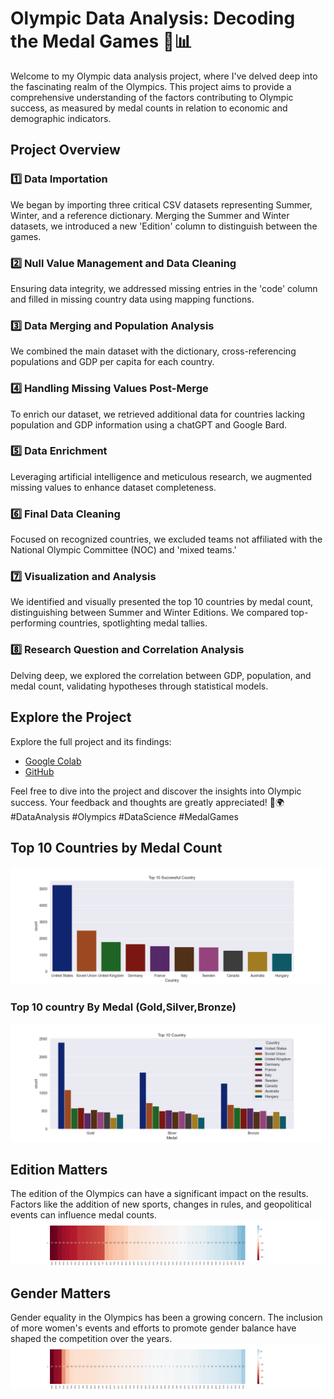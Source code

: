 # Olympic Data Analysis: Decoding the Medal Games 🏅📊

Welcome to my Olympic data analysis project, where I've delved deep into the fascinating realm of the Olympics. This project aims to provide a comprehensive understanding of the factors contributing to Olympic success, as measured by medal counts in relation to economic and demographic indicators.

## Project Overview

### 1️⃣ Data Importation

We began by importing three critical CSV datasets representing Summer, Winter, and a reference dictionary. Merging the Summer and Winter datasets, we introduced a new 'Edition' column to distinguish between the games.

### 2️⃣ Null Value Management and Data Cleaning

Ensuring data integrity, we addressed missing entries in the 'code' column and filled in missing country data using mapping functions.

### 3️⃣ Data Merging and Population Analysis

We combined the main dataset with the dictionary, cross-referencing populations and GDP per capita for each country.

### 4️⃣ Handling Missing Values Post-Merge

To enrich our dataset, we retrieved additional data for countries lacking population and GDP information using a chatGPT and Google Bard.

### 5️⃣ Data Enrichment

Leveraging artificial intelligence and meticulous research, we augmented missing values to enhance dataset completeness.

### 6️⃣ Final Data Cleaning

Focused on recognized countries, we excluded teams not affiliated with the National Olympic Committee (NOC) and 'mixed teams.'

### 7️⃣ Visualization and Analysis

We identified and visually presented the top 10 countries by medal count, distinguishing between Summer and Winter Editions. We compared top-performing countries, spotlighting medal tallies.

### 8️⃣ Research Question and Correlation Analysis

Delving deep, we explored the correlation between GDP, population, and medal count, validating hypotheses through statistical models.

## Explore the Project

Explore the full project and its findings:

- [Google Colab](https://lnkd.in/gsPhBsGq)
- [GitHub](https://lnkd.in/gbTeCy5R)

Feel free to dive into the project and discover the insights into Olympic success. Your feedback and thoughts are greatly appreciated! 🥇🌍 #DataAnalysis #Olympics #DataScience #MedalGames
## Top 10 Countries by Medal Count
![Top 10 Summer](Top_10_country.png)

### Top 10 country By Medal (Gold,Silver,Bronze)
![Top 10 Winter](top10_by_medals.png)
## Edition Matters

The edition of the Olympics can have a significant impact on the results. Factors like the addition of new sports, changes in rules, and geopolitical events can influence medal counts.
![heatmap_by_edition](heatmap_by_edition.png)

## Gender Matters

Gender equality in the Olympics has been a growing concern. The inclusion of more women's events and efforts to promote gender balance have shaped the competition over the years.
![heatmap_by_gender](heatmap_by_gender.png)



